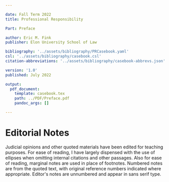 ```yaml
---

date: Fall Term 2022
title: Professional Responsibility

Part: Preface

author: Eric M. Fink
publisher: Elon University School of Law

bibliography: '../assets/bibliography/PRCasebook.yaml'
csl: '../assets/bibliography/casebook.csl'
citation-abbreviations: '../assets/bibliography/casebook-abbrevs.json'

version: '1.0'
published: July 2022

output:
  pdf_document:
    template: casebook.tex
    path: ../PDF/Preface.pdf
    pandoc_args: []

---
```


# Editorial Notes

Judicial opinions and other quoted materials have been edited for teaching purposes. For ease of reading, I have largely dispensed with the use of ellipses when omitting internal citations and other passages. Also for ease of reading, marginal notes are used in place of footnotes. Numbered notes are from the quoted text, with original reference numbers indicated where appropriate. Editor's notes are unnumbered and appear in sans serif type.
